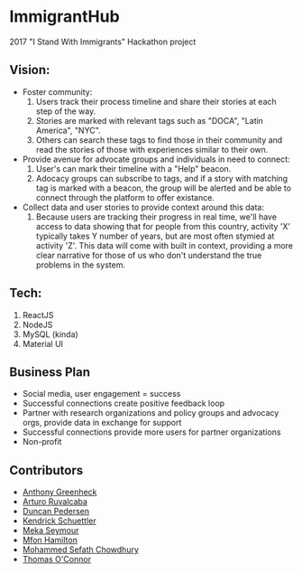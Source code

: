 # ImmigrantHub
2017 "I Stand With Immigrants" Hackathon project

## Vision:
* Foster community: 
  1. Users track their process timeline and share their stories at each step of the way.
  2. Stories are marked with relevant tags such as "DOCA", "Latin America", "NYC". 
  3. Others can search these tags to find those in their community and read the stories of those with experiences similar to their own. 
* Provide avenue for advocate groups and individuals in need to connect: 
  1. User's can mark their timeline with a "Help" beacon. 
  2. Adocacy groups can subscribe to tags, and if a story with matching tag is marked with a beacon, the group will be alerted and be able to connect through the platform to offer existance. 
* Collect data and user stories to provide context around this data: 
  1. Because users are tracking their progress in real time, we'll have access to data showing that for people from this country, activity 'X' typically takes Y number of years, but are most often stymied at activity 'Z'. This data will come with built in context, providing a more clear narrative for those of us who don't understand the true problems in the system. 
  
## Tech:
1. ReactJS
2. NodeJS
3. MySQL (kinda)
4. Material UI

## Business Plan
- Social media, user engagement = success
- Successful connections create positive feedback loop
- Partner with  research organizations and policy groups and advocacy orgs, provide data in exchange for support
- Successful connections provide more users for partner organizations
- Non-profit 

## Contributors
* [Anthony Greenheck](https://github.com/orgs/ImmigrantHub/people/anthonyemg)
* [Arturo Ruvalcaba](https://github.com/orgs/ImmigrantHub/people/aruvham)
* [Duncan Pedersen](https://github.com/orgs/ImmigrantHub/people/dppedersen)
* [Kendrick Schuettler](https://github.com/orgs/ImmigrantHub/people/KESchuettler)
* [Meka Seymour](https://github.com/orgs/ImmigrantHub/people/mekaseymour)
* [Mfon Hamilton](https://github.com/orgs/ImmigrantHub/people/mhamilton123)
* [Mohammed Sefath Chowdhury](https://github.com/orgs/ImmigrantHub/people/Shefuchow)
* [Thomas O'Connor](https://github.com/orgs/ImmigrantHub/people/tgoc99)
